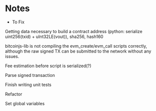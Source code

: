 # Notes

- To Fix

Getting data necessary to build a contract address (python: serialize uint256(txid) + uInt32LE(vout)), sha256, hash160

bitcoinjs-lib is not compiling the evm_create/evm_call scripts correctly, although the raw signed TX can be submitted to the network without any issues.

Fee estimation before script is serialized(?)

Parse signed transaction

Finish writing unit tests

Refactor

Set global variables
